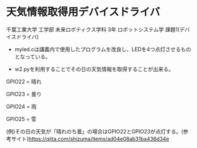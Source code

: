 # 天気情報取得用デバイスドライバ

千葉工業大学 工学部 未来ロボティクス学科 3年 ロボットシステム学 課題1(デバイスドライバ)

* myled.cは講義内で使用したプログラムを改良し、LEDを4つ点灯させるものとなっている。

* w2.pyを利用することでその日の天気情報を取得することが出来る。

GPIO22 = 晴れ

GPIO23 = 曇り

GPIO24 = 雨

GPIO25 = 雪

(例)その日の天気が「晴れのち曇」の場合はGPIO22とGPIO23が点灯する。(参考サイト)https://qiita.com/shizuma/items/ad04e08ab31ba436d34e
